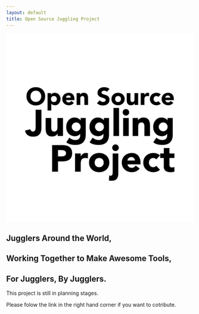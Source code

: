 ```yaml
---
layout: default
title: Open Source Juggling Project
---
```


![Open Source Juggling Project Logo](/images/Logo-Open-Source-Juggling-Project.png)

## Jugglers Around the World, 
## Working Together to Make Awesome Tools, 
## For Jugglers, By Jugglers.

This project is still in planning stages.

Please folow the link in the right hand corner if you want to cotribute.
